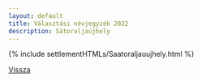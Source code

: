 ```yaml
---
layout: default
title: Választási névjegyzék 2022
description: Sátoraljaújhely
---
```


{% include settlementHTMLs/Saatoraljauujhely.html %}

[Vissza](../)